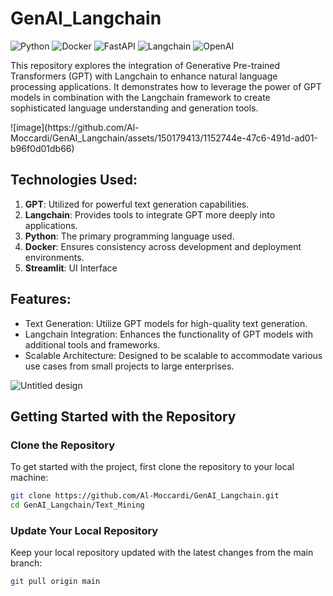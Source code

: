 # GenAI_Langchain

![Python](https://img.shields.io/badge/Python-3776AB?style=flat-square&logo=python&logoColor=white)
![Docker](https://img.shields.io/badge/Docker-2496ED?style=flat-square&logo=docker&logoColor=white)
![FastAPI](https://img.shields.io/badge/FastAPI-009688?style=flat-square&logo=fastapi&logoColor=white)
![Langchain](https://img.shields.io/badge/Langchain-35495E?style=flat-square&logo=langchain&logoColor=white)
![OpenAI](https://img.shields.io/badge/OpenAI-412991?style=flat-square&logo=openai&logoColor=white)


This repository explores the integration of Generative Pre-trained Transformers (GPT) with Langchain to enhance natural language processing applications. It demonstrates how to leverage the power of GPT models in combination with the Langchain framework to create sophisticated language understanding and generation tools.

</div>
![image](https://github.com/Al-Moccardi/GenAI_Langchain/assets/150179413/1152744e-47c6-491d-ad01-b96f0d01db66)
</div>


## Technologies Used:

1. **GPT**: Utilized for powerful text generation capabilities.
2. **Langchain**: Provides tools to integrate GPT more deeply into applications.
3. **Python**: The primary programming language used.
4. **Docker**: Ensures consistency across development and deployment environments.
5. **Streamlit**: UI Interface 


## Features:

- Text Generation: Utilize GPT models for high-quality text generation.
- Langchain Integration: Enhances the functionality of GPT models with additional tools and frameworks.
- Scalable Architecture: Designed to be scalable to accommodate various use cases from small projects to large enterprises.
  
![Untitled design](https://github.com/Al-Moccardi/GenAI_Langchain/assets/150179413/ff36c7bf-535a-4f32-a66f-fe0013e6c766)


## Getting Started with the Repository

### Clone the Repository

To get started with the project, first clone the repository to your local machine:

```bash
git clone https://github.com/Al-Moccardi/GenAI_Langchain.git
cd GenAI_Langchain/Text_Mining
```

### Update Your Local Repository
Keep your local repository updated with the latest changes from the main branch:

```bash
git pull origin main
```

